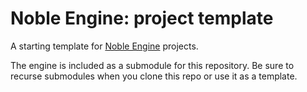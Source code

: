 # Noble Engine: project template
A starting template for [Noble Engine](https://github.com/NobleRobot/NobleEngine) projects.

The engine is included as a submodule for this repository. Be sure to recurse submodules when you clone this repo or use it as a template.

